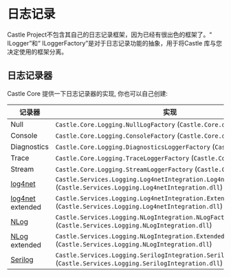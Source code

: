 # 日志记录

Castle Project不包含其自己的日志记录框架，因为已经有很出色的框架了。“ ILogger”和“ ILoggerFactory”是对于日志记录功能的抽象，用于将Castle 库与您决定使用的框架分离。

## 日志记录器

Castle Core 提供一下日志记录器的实现, 你也可以自己创建:

记录器      | 实现
----------- | --------------
Null        | `Castle.Core.Logging.NullLogFactory` (`Castle.Core.dll`)
Console     | `Castle.Core.Logging.ConsoleFactory` (`Castle.Core.dll`)
Diagnostics | `Castle.Core.Logging.DiagnosticsLoggerFactory` (`Castle.Core.dll`)
Trace       | `Castle.Core.Logging.TraceLoggerFactory` (`Castle.Core.dll`)
Stream      | `Castle.Core.Logging.StreamLoggerFactory` (`Castle.Core.dll`)
[log4net](http://logging.apache.org/log4net/) | `Castle.Services.Logging.Log4netIntegration.Log4netFactory` (`Castle.Services.Logging.Log4netIntegration.dll`)
[log4net](http://logging.apache.org/log4net/) extended | `Castle.Services.Logging.Log4netIntegration.ExtendedLog4netFactory` (`Castle.Services.Logging.Log4netIntegration.dll`)
[NLog](http://nlog-project.org/) | `Castle.Services.Logging.NLogIntegration.NLogFactory` (`Castle.Services.Logging.NLogIntegration.dll`)
[NLog](http://nlog-project.org/) extended | `Castle.Services.Logging.NLogIntegration.ExtendedNLogFactory` (`Castle.Services.Logging.NLogIntegration.dll`)
[Serilog](http://serilog.net/) | `Castle.Services.Logging.SerilogIntegration.SerilogFactory` (`Castle.Services.Logging.SerilogIntegration.dll`)
